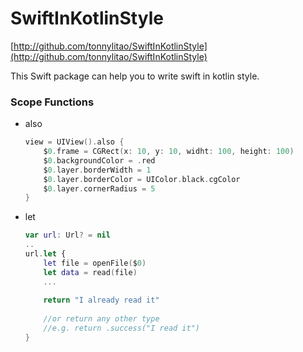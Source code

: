 # SwiftInKotlinStyle

[http://github.com/tonnylitao/SwiftInKotlinStyle](http://github.com/tonnylitao/SwiftInKotlinStyle)

This Swift package can help you to write swift in kotlin style.

### Scope Functions

* also

    ```swift
    view = UIView().also {
        $0.frame = CGRect(x: 10, y: 10, widht: 100, height: 100)
        $0.backgroundColor = .red
        $0.layer.borderWidth = 1
        $0.layer.borderColor = UIColor.black.cgColor
        $0.layer.cornerRadius = 5
    }
    ```

* let

    ```swift
    var url: Url? = nil
    ..
    url.let {
        let file = openFile($0)
        let data = read(file)
        ...
        
        return "I already read it"
        
        //or return any other type
        //e.g. return .success("I read it")
    }
    ```

